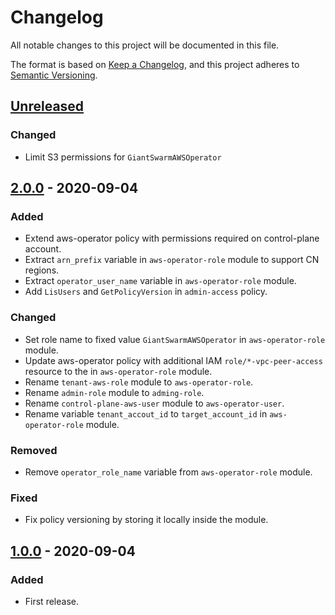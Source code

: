 # Changelog

All notable changes to this project will be documented in this file.

The format is based on [Keep a Changelog](https://keepachangelog.com/en/1.0.0/),
and this project adheres to [Semantic Versioning](https://semver.org/spec/v2.0.0.html).

## [Unreleased]

### Changed

- Limit S3 permissions for `GiantSwarmAWSOperator`

## [2.0.0] - 2020-09-04

### Added

- Extend aws-operator policy with permissions required on control-plane
  account.
- Extract `arn_prefix` variable in `aws-operator-role` module to support CN
  regions.
- Extract `operator_user_name` variable in `aws-operator-role` module.
- Add `LisUsers` and `GetPolicyVersion` in `admin-access` policy.

### Changed

- Set role name to fixed value `GiantSwarmAWSOperator` in `aws-operator-role`
  module.
- Update aws-operator policy with additional IAM `role/*-vpc-peer-access`
  resource to the in `aws-operator-role` module.
- Rename `tenant-aws-role` module to `aws-operator-role`.
- Rename `admin-role` module to `adming-role`.
- Rename `control-plane-aws-user` module to `aws-operator-user`.
- Rename variable `tenant_accout_id` to `target_account_id` in
  `aws-operator-role` module.

### Removed

- Remove `operator_role_name` variable from `aws-operator-role` module.

### Fixed

- Fix policy versioning by storing it locally inside the module.

## [1.0.0] - 2020-09-04

### Added

- First release.

[Unreleased]: https://github.com/giantswarm/giantswarm-aws-account-prerequisites/compare/v2.0.0...HEAD
[2.0.0]: https://github.com/giantswarm/giantswarm-aws-account-prerequisites/compare/v1.0.0...v2.0.0
[1.0.0]: https://github.com/giantswarm/giantswarm-aws-account-prerequisites/releases/tag/v1.0.0
